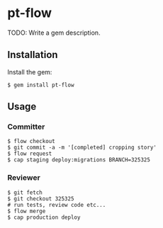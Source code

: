 # pt-flow

TODO: Write a gem description.

## Installation

Install the gem:

    $ gem install pt-flow

## Usage

### Committer

```
$ flow checkout
$ git commit -a -m '[completed] cropping story'
$ flow request
$ cap staging deploy:migrations BRANCH=325325
```

### Reviewer
```
$ git fetch
$ git checkout 325325 
# run tests, review code etc...
$ flow merge
$ cap production deploy
```